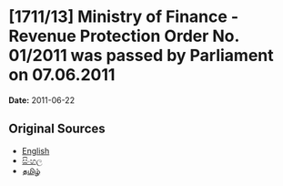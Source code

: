 # [1711/13] Ministry of Finance - Revenue Protection Order No. 01/2011 was passed by Parliament on 07.06.2011

**Date:** 2011-06-22

## Original Sources

- [English](https://documents.gov.lk/view/extra-gazettes/2011/6/1711-13_E.pdf)
- [සිංහල](https://documents.gov.lk/view/extra-gazettes/2011/6/1711-13_S.pdf)
- [தமிழ்](https://documents.gov.lk/view/extra-gazettes/2011/6/1711-13_T.pdf)
